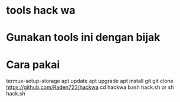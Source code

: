 # tools hack wa
# Gunakan tools ini dengan bijak 
# Cara pakai
termux-setup-storage
apt update 
apt upgrade 
apt install git 
git clone https://github.com/Raden723/hackwa
cd hackwa
bash hack.sh or sh hack.sh

